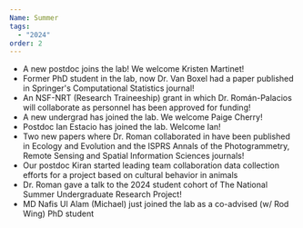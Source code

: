 ```yaml
---
Name: Summer
tags:
  - "2024"
order: 2
---
```

* A new postdoc joins the lab! We welcome Kristen Martinet!
* Former PhD student in the lab, now Dr. Van Boxel had a paper published in Springer's Computational Statistics journal!
* An NSF-NRT (Research Traineeship) grant in which Dr. Román-Palacios will collaborate as personnel has been approved for funding! 
* A new undergrad has joined the lab. We welcome Paige Cherry!
* Postdoc Ian Estacio has joined the lab. Welcome Ian!
* Two new papers where Dr. Roman collaborated in have been published in Ecology and Evolution and the ISPRS Annals of the Photogrammetry, Remote Sensing and Spatial Information Sciences journals!
* Our postdoc Kiran started leading team collaboration data collection efforts for a project based on cultural behavior in animals 
* Dr. Roman gave a talk to the 2024 student cohort of The National Summer Undergraduate Research Project!
* MD Nafis Ul Alam (Michael) just joined the lab as a co-advised (w/ Rod Wing) PhD student
